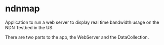 ndnmap
======

Application to run a web server to display real time bandwidth usage on the NDN Testbed in the US

There are two parts to the app, the WebServer and the DataCollection.


